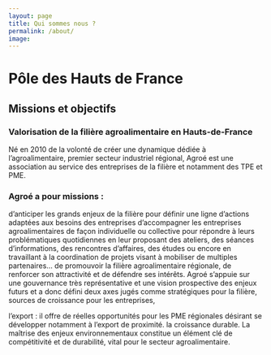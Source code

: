 ```yaml
---
layout: page
title: Qui sommes nous ?
permalink: /about/
image:
---
```


# Pôle des Hauts de France

## Missions et objectifs
### Valorisation de la filière agroalimentaire en Hauts-de-France
Né en 2010 de la volonté de créer une dynamique dédiée à l’agroalimentaire, premier secteur industriel régional, Agroé est une association au service des entreprises de la filière et notamment des TPE et PME.

### Agroé a pour missions :
d’anticiper les grands enjeux de la filière pour définir une ligne d’actions adaptées aux besoins des entreprises
d’accompagner les entreprises agroalimentaires de façon individuelle ou collective pour répondre à leurs problématiques quotidiennes en leur proposant des ateliers, des séances d’informations, des rencontres d’affaires, des études ou encore en travaillant à la coordination de projets visant à mobiliser de multiples partenaires…
de promouvoir la filière agroalimentaire régionale, de renforcer son attractivité et de défendre ses intérêts.
Agroé s’appuie sur une gouvernance très représentative et une vision prospective des enjeux futurs et a donc défini deux axes jugés comme stratégiques pour la filière, sources de croissance pour les entreprises,

l’export : il offre de réelles opportunités pour les PME régionales désirant se développer notamment à l’export de proximité.
la croissance durable. La maîtrise des enjeux environnementaux constitue un élément clé de compétitivité et de durabilité, vital pour le secteur agroalimentaire.
